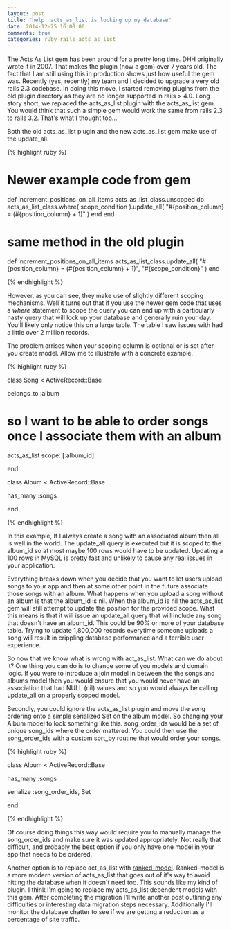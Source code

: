 ```yaml
---
layout: post
title: "help: acts_as_list is locking up my database"
date: 2014-12-25 16:00:00
comments: true
categories: ruby rails acts_as_list
---
```


The Acts As List gem has been around for a pretty long time.  DHH originally wrote it in 2007.  That makes the plugin (now a gem) over 7 years old.  The fact that I am still using this in production shows just how useful the gem was.  Recently (yes, recently) my team and I decided to upgrade a very old rails 2.3 codebase.  In doing this move, I started removing plugins from the old plugin directory as they are no longer supported in rails > 4.0.  Long story short, we replaced the acts_as_list plugin with the acts_as_list gem.  You would think that such a simple gem would work the same from rails 2.3 to rails 3.2.  That's what I thought too...

Both the old acts_as_list plugin and the new acts_as_list gem make use of the update_all. 

{% highlight ruby %}
  # Newer example code from gem
  def increment_positions_on_all_items
    acts_as_list_class.unscoped do
      acts_as_list_class.where(
        scope_condition
      ).update_all(
        "#{position_column} = (#{position_column} + 1)"
      )
    end
  end
  
  # same method in the old plugin
  def increment_positions_on_all_items
    acts_as_list_class.update_all(
      "#{position_column} = (#{position_column} + 1)",  "#{scope_condition}"
    )
  end

{% endhighlight %}

However, as you can see, they make use of slightly different scoping mechanisms.  Well it turns out that if you use the newer gem code that uses a *where* statement to scope the query you can end up with a particularly nasty query that will lock up your database and generally ruin your day.  You'll likely only notice this on a large table.  The table I saw issues with had a little over 2 million records.  

The problem arrises when your scoping column is optional or is set after you create model.  Allow me to illustrate with a concrete example.


{% highlight ruby %}


class Song < ActiveRecord::Base

  belongs_to :album  

  # so I want to be able to order songs once I associate them with an album
  acts_as_list scope: [:album_id]

end 

class Album < ActiveRecord::Base
  
  has_many :songs

end

{% endhighlight %}

In this example, If I always create a song with an associated album then all is well in the world.  The update_all query is executed but it is scoped to the album_id so at most maybe 100 rows would have to be updated.  Updating a 100 rows in MySQL is pretty fast and unlikely to cause any real issues in your application.

Everything breaks down when you decide that you want to let users upload songs to your app and then at some other point in the future associate those songs with an album.  What happens when you upload a song without an album is that the album_id is nil.  When the album_id is nil the acts_as_list gem will still attempt to update the position for the provided scope.  What this means is that it will issue an update_all query that will include any song that doesn't have an album_id.  This could be 90% or more of your database table.  Trying to update 1,800,000 records everytime someone uploads a song will result in crippling database performance and a terrible user experience.

So now that we know what is wrong with act_as_list.  What can we do about it?  One thing you can do is to change some of you models and domain logic.  If you were to introduce a join model in between the the songs and albums model then you would ensure that you would never have an association that had NULL (nil) values and so you would always be calling update_all on a properly scoped model.

Secondly, you could ignore the acts_as_list plugin and move the song ordering onto a simple serialized Set on the album model.  So changing your Album model to look something like this.  song_order_ids would be a set of unique song_ids where the order mattered. You could then use the song_order_ids with a custom sort_by routine that would order your songs.

{% highlight ruby %}

class Album < ActiveRecord::Base
  
  has_many :songs

  serialize :song_order_ids, Set
  

end

{% endhighlight %}

Of course doing things this way would require you to manually manage the song_order_ids and make sure it was updated appropriately.  Not really that difficult, and probably the best option if you only have one model in your app that needs to be ordered. 

Another option is to replace act_as_list with [ranked-model](https://github.com/mixonic/ranked-model).  Ranked-model is a more modern version of acts_as_list that goes out of it's way to avoid hitting the database when it doesn't need too.  This sounds like my kind of plugin.  I think I'm going to replace my acts_as_list dependent models with this gem.  After completing the migration I'll write another post outlining any difficulties or interesting data migration steps necessary.  Additionally I'll monitor the database chatter to see if we are getting a reduction as a percentage of site traffic.




